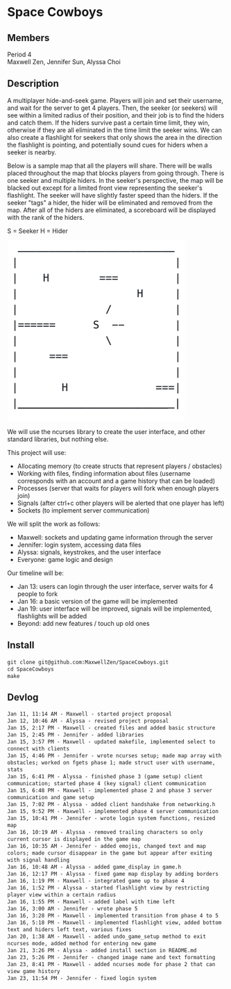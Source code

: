 # Space Cowboys

## Members
Period 4 \
Maxwell Zen, Jennifer Sun, Alyssa Choi

## Description
A multiplayer hide-and-seek game. Players will join and set their username, and wait for the server to get 4 players. Then, the seeker (or seekers) will see within a limited radius of their position, and their job is to find the hiders and catch them. If the hiders survive past a certain time limit, they win, otherwise if they are all eliminated in the time limit the seeker wins. We can also create a flashlight for seekers that only shows the area in the direction the flashlight is pointing, and potentially sound cues for hiders when a seeker is nearby.

Below is a sample map that all the players will share. There will be walls placed throughout the map that blocks players from going through. There is one seeker and multiple hiders. In the seeker's perspective, the map will be blacked out except for a limited front view representing the seeker's flashlight. The seeker will have slightly faster speed than the hiders. If the seeker "tags" a hider, the hider will be eliminated and removed from the map. After all of the hiders are eliminated, a scoreboard will be displayed with the rank of the hiders. 

S = Seeker 
H = Hider 

![alt text](https://raw.githubusercontent.com/MaxwellZen/HideAndSeek/main/game_model.png)

We will use the ncurses library to create the user interface, and other standard libraries, but nothing else.

This project will use:
- Allocating memory (to create structs that represent players / obstacles)
- Working with files, finding information about files (username corresponds with an account and a game history that can be loaded)
- Processes (server that waits for players will fork when enough players join)
- Signals (after ctrl+c other players will be alerted that one player has left)
- Sockets (to implement server communication)

We will split the work as follows:
- Maxwell: sockets and updating game information through the server
- Jennifer: login system, accessing data files
- Alyssa: signals, keystrokes, and the user interface
- Everyone: game logic and design

Our timeline will be:
- Jan 13: users can login through the user interface, server waits for 4 people to fork
- Jan 16: a basic version of the game will be implemented
- Jan 19: user interface will be improved, signals will be implemented, flashlights will be added
- Beyond: add new features / touch up old ones

## Install
```
git clone git@github.com:MaxwellZen/SpaceCowboys.git
cd SpaceCowboys
make
```

## Devlog
```
Jan 11, 11:14 AM - Maxwell - started project proposal
Jan 12, 10:46 AM - Alyssa - revised project proposal
Jan 15, 2:17 PM - Maxwell - created files and added basic structure
Jan 15, 2:45 PM - Jennifer - added libraries
Jan 15, 3:57 PM - Maxwell - updated makefile, implemented select to connect with clients
Jan 15, 4:46 PM - Jennifer - wrote ncurses setup; made map array with obstacles; worked on fgets phase 1; made struct user with username, stats
Jan 15, 6:41 PM - Alyssa - finished phase 3 (game setup) client communication; started phase 4 (key signal) client communication
Jan 15, 6:48 PM - Maxwell - implemented phase 2 and phase 3 server communication and game setup
Jan 15, 7:02 PM - Alyssa - added client handshake from networking.h
Jan 15, 9:52 PM - Maxwell - implemented phase 4 server communication
Jan 15, 10:41 PM - Jennifer - wrote login system functions, resized map
Jan 16, 10:19 AM - Alyssa - removed trailing characters so only current cursor is displayed in the game map 
Jan 16, 10:35 AM - Jennifer - added emojis, changed text and map colors; made cursor disappear in the game but appear after exiting with signal handling
Jan 16, 10:48 AM - Alyssa - added game_display in game.h
Jan 16, 12:17 PM - Alyssa - fixed game map display by adding borders
Jan 16, 1:19 PM - Maxwell - integrated game up to phase 4
Jan 16, 1:52 PM - Alyssa - started flashlight view by restricting player view within a certain radius
Jan 16, 1:55 PM - Maxwell - added label with time left
Jan 16, 3:00 AM - Jennifer - wrote phase 5
Jan 16, 3:28 PM - Maxwell - implemented transition from phase 4 to 5
Jan 16, 5:18 PM - Maxwell - implemented flashlight view, added bottom text and hiders left text, various fixes
Jan 20, 1:38 AM - Maxwell - added undo_game_setup method to exit ncurses mode, added method for entering new game
Jan 21, 3:26 PM - Alyssa - added install section in README.md
Jan 23, 5:26 PM - Jennifer - changed image name and text formatting
Jan 23, 8:41 PM - Maxwell - added ncurses mode for phase 2 that can view game history
Jan 23, 11:54 PM - Jennifer - fixed login system
```
